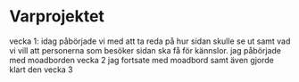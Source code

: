 # Varprojektet
vecka 1: idag påbörjade vi med att ta reda på hur sidan skulle se ut samt vad vi vill att personerna som besöker sidan ska få för kännslor. jag påbörjade med moadborden
vecka 2 jag fortsate med moadbord samt även gjorde klart den
vecka 3
